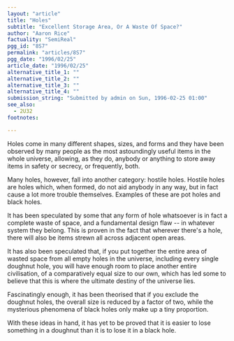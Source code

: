 ```yaml
---
layout: "article"
title: "Holes"
subtitle: "Excellent Storage Area, Or A Waste Of Space?"
author: "Aaron Rice"
factuality: "SemiReal"
pgg_id: "8S7"
permalink: "articles/8S7"
pgg_date: "1996/02/25"
article_date: "1996/02/25"
alternative_title_1: ""
alternative_title_2: ""
alternative_title_3: ""
alternative_title_4: ""
submission_string: "Submitted by admin on Sun, 1996-02-25 01:00"
see_also:
  - 2U32
footnotes: 

---
```

<div>
<p>Holes come in many different shapes, sizes, and forms and they have been observed by many people as the most astoundingly useful items in the whole universe, allowing, as they do, anybody or anything to store away items in safety or secrecy, or frequently, both.</p>
<p>Many holes, however, fall into another category: hostile holes. Hostile holes are holes which, when formed, do not aid anybody in any way, but in fact cause a lot more trouble themselves. Examples of these are pot holes and black holes.</p>
<p>It has been speculated by some that any form of hole whatsoever is in fact a complete waste of space, and a fundamental design flaw -- in whatever system they belong. This is proven in the fact that wherever there's a hole, there will also be items strewn all across adjacent open areas.</p>
<p>It has also been speculated that, if you put together the entire area of wasted space from all empty holes in the universe, including every single doughnut hole, you will have enough room to place another entire civilisation, of a comparatively equal size to our own, which has led some to believe that this is where the ultimate destiny of the universe lies.</p>
<p>Fascinatingly enough, it has been theorised that if you exclude the doughnut holes, the overall size is reduced by a factor of two, while the mysterious phenomena of black holes only make up a tiny proportion.</p>
<p>With these ideas in hand, it has yet to be proved that it is easier to lose something in a doughnut than it is to lose it in a black hole.</p>
</div>
